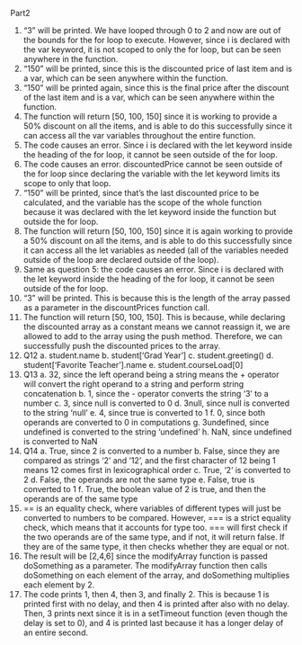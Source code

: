 Part2
1. “3” will be printed. We have looped through 0 to 2 and now are out of the bounds for the for loop to execute. However, since i is declared with the var keyword, it is not scoped to only the for loop, but can be seen anywhere in the function.
2. “150” will be printed, since this is the discounted price of last item and is a var, which can be seen anywhere within the function.
3. “150” will be printed again, since this is the final price after the discount of the last item and is a var, which can be seen anywhere within the function.
4. The function will return [50, 100, 150] since it is working to provide a 50% discount on all the items, and is able to do this successfully since it can access all the var variables throughout the entire function.
5. The code causes an error. Since i is declared with the let keyword inside the heading of the for loop, it cannot be seen outside of the for loop.
6. The code causes an error. discountedPrice cannot be seen outside of the for loop since declaring the variable with the let keyword limits its scope to only that loop. 
7. “150” will be printed, since that’s the last discounted price to be calculated, and the variable has the scope of the whole function because it was declared with the let keyword inside the function but outside the for loop.
8. The function will return [50, 100, 150] since it is again working to provide a 50% discount on all the items, and is able to do this successfully since it can access all the let variables as needed (all of the variables needed outside of the loop are declared outside of the loop).
9. Same as question 5: the code causes an error. Since i is declared with the let keyword inside the heading of the for loop, it cannot be seen outside of the for loop.
10. “3” will be printed. This is because this is the length of the array passed as a parameter in the discountPrices function call.
11. The function will return [50, 100, 150]. This is because, while declaring the discounted array as a constant means we cannot reassign it, we are allowed to add to the array using the push method. Therefore, we can successfully push the discounted prices to the array.
12. Q12
    a. student.name
    b. student[‘Grad Year’]
    c. student.greeting()
    d. student[‘Favorite Teacher’].name
    e. student.courseLoad[0]
13. Q13
    a. 32, since the left operand being a string means the + operator will convert the right operand to a string and perform string concatenation
    b. 1, since the - operator converts the string ‘3’ to a number
    c. 3, since null is converted to 0
    d. 3null, since null is converted to the string ‘null’
    e. 4, since true is converted to 1
    f. 0, since both operands are converted to 0 in computations
    g. 3undefined, since undefined is converted to the string ‘undefined’
    h. NaN, since undefined is converted to NaN
14. Q14
    a. True, since 2 is converted to a number
    b. False, since they are compared as strings ‘2’ and ’12’, and the first character of 12 being 1 means 12 comes first in lexicographical order
    c. True, ‘2’ is converted to 2
    d. False, the operands are not the same type
    e. False, true is converted to 1
    f. True, the boolean value of 2 is true, and then the operands are of the same type
15. == is an equality check, where variables of different types will just be converted to numbers to be compared. However, === is a strict equality check, which means that it accounts for type too. === will first check if the two operands are of the same type, and if not, it will return false. If they are of the same type, it then checks whether they are equal or not.
17. The result will be [2,4,6] since the modifyArray function is passed doSomething as a parameter. The modifyArray function then calls doSomething on each element of the array, and doSomething multiplies each element by 2.
19. The code prints 1, then 4, then 3, and finally 2. This is because 1 is printed first with no delay, and then 4 is printed after also with no delay. Then, 3 prints next since it is in a setTimeout function (even though the delay is set to 0), and 4 is printed last because it has a longer delay of an entire second.
